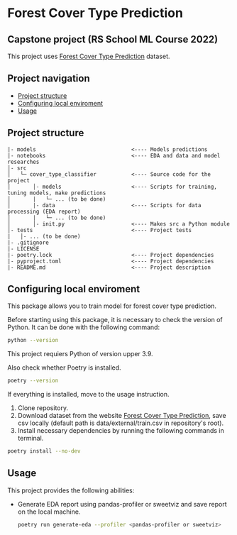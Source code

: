 # Forest Cover Type Prediction 
## Capstone project (RS School ML Course 2022)

This project uses [Forest Cover Type Prediction](https://www.kaggle.com/competitions/forest-cover-type-prediction/data) dataset.

## Project navigation
* [Project structure](https://github.com/VictoriaLebedeva/model_selection_evaluation#project-structure)
* [Configuring local enviroment](https://github.com/VictoriaLebedeva/model_selection_evaluation#configuring-local-enviroment)
* [Usage](https://github.com/VictoriaLebedeva/model_selection_evaluation#usage)


## Project structure
```
|- models                              <---- Models predictions
|- notebooks                           <---- EDA and data and model researches                   
│- src  
│   └─ cover_type_classifier           <---- Source code for the project
│       │- models                      <---- Scripts for training, tuning models, make predictions
│       |   └─ ... (to be done)
│       |- data                        <---- Scripts for data processing (EDA report)
│       |   └─ ... (to be done)
│       │- init.py                     <---- Makes src a Python module
│- tests                               <---- Project tests
|   │- ... (to be done)
|- .gitignore
|- LICENSE
|- poetry.lock                         <---- Project dependencies
|- pyproject.toml                      <---- Project dependencies
|- README.md                           <---- Project description
```

## Configuring local enviroment
This package allows you to train model for forest cover type prediction. 

Before starting using this package, it is necessary to check the version of Python. It can be done with the following command:
```sh
python --version
```
This project requiers Python of version upper 3.9.

Also check whether Poetry is installed.

```sh
poetry --version
```
If everything is installed, move to the usage instruction.

1. Clone repository.
2. Download  dataset from the website [Forest Cover Type Prediction](https://www.kaggle.com/competitions/forest-cover-type-prediction/data), save csv locally (default path is data/external/train.csv in repository's root).
3. Install necessary dependencies by running the following commands in terminal.
```sh
poetry install --no-dev
```
## Usage 

This project provides the following abilities:
 * Generate EDA report using pandas-profiler or sweetviz and save report on the local machine.
    ```sh
    poetry run generate-eda --profiler <pandas-profiler or sweetviz>
    ```